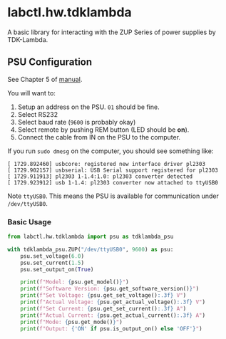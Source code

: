 # labctl.hw.tdklambda

A basic library for interacting with the ZUP Series of power supplies by
TDK-Lambda.

## PSU Configuration

See Chapter 5 of [manual](https://www.emea.lambda.tdk.com/de/KB/ZUP-User-Manual.pdf).

You will want to:

1. Setup an address on the PSU. `01` should be fine.
2. Select RS232
3. Select baud rate (`9600` is probably okay)
4. Select remote by pushing REM button (LED should be **on**).
5. Connect the cable from IN on the PSU to the computer.

If you run `sudo dmesg` on the computer, you should see something like:

```
[ 1729.892460] usbcore: registered new interface driver pl2303
[ 1729.902157] usbserial: USB Serial support registered for pl2303
[ 1729.911913] pl2303 1-1.4:1.0: pl2303 converter detected
[ 1729.923912] usb 1-1.4: pl2303 converter now attached to ttyUSB0
```

Note `ttyUSB0`. This means the PSU is available for communication under
`/dev/ttyUSB0`.

### Basic Usage

```python
from labctl.hw.tdklambda import psu as tdklambda_psu

with tdklambda_psu.ZUP("/dev/ttyUSB0", 9600) as psu:
    psu.set_voltage(6.0)
    psu.set_current(1.5)
    psu.set_output_on(True)

    print(f"Model: {psu.get_model()}")
    print(f"Software Version: {psu.get_software_version()}")
    print(f"Set Voltage: {psu.get_set_voltage():.3f} V")
    print(f"Actual Voltage: {psu.get_actual_voltage():.3f} V")
    print(f"Set Current: {psu.get_set_current():.3f} A")
    print(f"Actual Current: {psu.get_actual_current():.3f} A")
    print(f"Mode: {psu.get_mode()}")
    print(f"Output: {'ON' if psu.is_output_on() else 'OFF'}")
```
